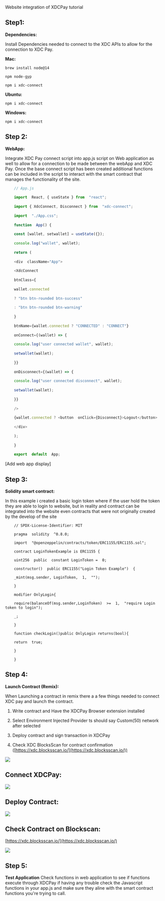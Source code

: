 Website integration of XDCPay tutorial

  

## **Step1:**

**Dependencies:**

Install Dependencies needed to connect to the XDC APIs to allow for the connection to XDC Pay.

  

**Mac:**

    brew install node@14
    
    npm node-gyp
    
    npm i xdc-connect

**Ubuntu:**

    npm i xdc-connect

**Windows:**

    npm i xdc-connect

## Step 2:

**WebApp:**

Integrate XDC Pay connect script into app.js script on Web application as well to allow for a connection to be made between the webApp and XDC Pay. Once the base connect script has been created additional functions can be included in the script to interact with the smart contract that manages the functionality of the site.

  
````javascript
    // App.js
    
    import  React, { useState } from  "react";
    
    import { XdcConnect, Disconnect } from  "xdc-connect";
    
    import  "./App.css";
    
    function  App() {
    
    const [wallet, setwallet] = useState({});
    
    console.log("wallet", wallet);
    
    return (
    
    <div  className="App">
    
    <XdcConnect
    
    btnClass={
    
    wallet.connected
    
    ? "btn btn-rounded btn-success"
    
    : "btn btn-rounded btn-warning"
    
    }
    
    btnName={wallet.connected ? "CONNECTED" : "CONNECT"}
    
    onConnect={(wallet) => {
    
    console.log("user connected wallet", wallet);
    
    setwallet(wallet);
    
    }}
    
    onDisconnect={(wallet) => {
    
    console.log("user connected disconnect", wallet);
    
    setwallet(wallet);
    
    }}
    
    />
    
    {wallet.connected ? <button  onClick={Disconnect}>Logout</button> : ""}
    
    </div>
    
    );
    
    }
    
    export  default  App;
````    
      

[Add web app display]

  

## Step 3:

**Solidity smart contract:**

In this example i created a basic login token where if the user hold the token they are able to login to website, but in reality and contract can be integrated into the website even contracts that were not originally created by the develop of the site

      
````solidity    
    // SPDX-License-Identifier: MIT
    
    pragma  solidity  ^0.8.0;
    
    import  "@openzeppelin/contracts/token/ERC1155/ERC1155.sol";
    
    contract LoginTokenExample is ERC1155 {
    
    uint256  public  constant LoginToken =  0;
    
    constructor()  public ERC1155("Login Token Example")  {
    
    _mint(msg.sender, LoginToken,  1,  "");
    
    }
    
    modifier OnlyLogin{
    
    require(balanceOf(msg.sender,LoginToken)  >=  1,  "require Login token to login");
    
    _;
    
    }
    
    function checkLogin()public OnlyLogin returns(bool){
    
    return  true;
    
    }
    
    }
````
  

## Step 4:

**Launch Contract (Remix):**

When Launching a contract in remix there a a few things needed to connect XDC pay and launch the contract.

1.  Write contract and Have the XDCPay Browser extension installed
    
2.  Select Environment Injected Provider ts should say Custom(50) network after selected
    
3.  Deploy contract and sign transaction in XDCPay
    
4.  Check XDC BlocksScan for contract confirmation ([https://xdc.blocksscan.io/](https://xdc.blocksscan.io/))
    

![](https://lh5.googleusercontent.com/YRS11f9N9FZH6zgGYtU9asBEnYgucoLkgut8_fRJ2Eit3nh2q7XBRRN3jklhZ-jPX47vpgNrZ7GTKcGUT6eWgP59o0G4qj5OBIHe3WnTOrnhZ1NU4ZckHgwxyg-DCzoSMMVtdX4MHxHDApwsN0G2cxs)

## Connect XDCPay:

![](https://lh6.googleusercontent.com/gUbfGVDh3_zg_GdPHL97e2UJVgvALG4Q1wFyzWzUr-pWBPGrw_ivp8eP88yQA6s1ctldOPDtXZM8zf-7YAZt56AsoD265Ux0sZT934vCyll3Z2p8RMIJ5nngBO1eHrwM_v43Dy6JyjcQHH0paWeldCA)

  
  
  

## Deploy Contract:

![](https://lh6.googleusercontent.com/6e1ROKqw3N4c-5YQR2rlmqQl5YsG9NGxqIMWWvA65mRuK-7MfS3aJIaLvnBayqqOa1khw9u87npr2blIM_bCczrZlPkx3KBmXDUfezU28zcUPUw7xnRJO83XHPL9VVEpJmXHx698r464xcUyVN3ugr8)

## Check Contract on Blockscan:
[https://xdc.blocksscan.io/](https://xdc.blocksscan.io/)

![](https://lh5.googleusercontent.com/lkhRmNbGVj9aODOztmm9bzYJY-nnqvvOQmFC1yZXLiyDvodmtXbLy7Z4bPS1aS-IEdZrklaf6toGtaznC7iBUdw5TFROCAZaaKzOve3lINmN4EX28ApY91PiWqg75oTOl2ii0mbYM0YB2Q-lrE2TQ-A)

  
## Step 5:

**Test Application**
Check functions in web application to see if functions execute through XDCPay if having any trouble check the Javascript functions in your app.js and make sure they aline with the smart contract functions you're trying to call.
